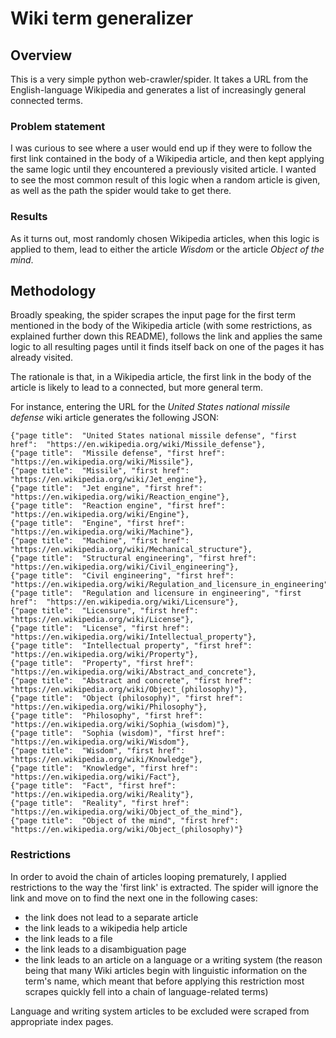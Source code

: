 # Wiki term generalizer
## Overview
This is a very simple python web-crawler/spider. It takes a URL from the English-language Wikipedia and generates a list of increasingly general connected terms. 
### Problem statement 
I was curious to see where a user would end up if they were to follow the first link contained in the body of a Wikipedia article, and then kept applying the same logic until they encountered a previously visited article. I wanted to see the most common result of this logic when a random article is given, as well as the path the spider would take to get there.

### Results
As it turns out, most randomly chosen Wikipedia articles, when this logic is applied to them, lead to either the article *Wisdom* or the article *Object of the mind*.

## Methodology
Broadly speaking, the spider scrapes the input page for the first term mentioned in the body of the Wikipedia article (with some restrictions, as explained further down this README), follows the link and applies the same logic to all resulting pages until it finds itself back on one of the pages it has already visited. 

The rationale is that, in a Wikipedia article, the first link in the body of the article is likely to lead to a connected, but more general term.

For instance, entering the URL for the *United States national missile defense* wiki article generates the following JSON:
```
{"page title":  "United States national missile defense", "first href":  "https://en.wikipedia.org/wiki/Missile_defense"},
{"page title":  "Missile defense", "first href":  "https://en.wikipedia.org/wiki/Missile"},
{"page title":  "Missile", "first href":  "https://en.wikipedia.org/wiki/Jet_engine"},
{"page title":  "Jet engine", "first href":  "https://en.wikipedia.org/wiki/Reaction_engine"},
{"page title":  "Reaction engine", "first href":  "https://en.wikipedia.org/wiki/Engine"},
{"page title":  "Engine", "first href":  "https://en.wikipedia.org/wiki/Machine"},
{"page title":  "Machine", "first href":  "https://en.wikipedia.org/wiki/Mechanical_structure"},
{"page title":  "Structural engineering", "first href":  "https://en.wikipedia.org/wiki/Civil_engineering"},
{"page title":  "Civil engineering", "first href":  "https://en.wikipedia.org/wiki/Regulation_and_licensure_in_engineering"},
{"page title":  "Regulation and licensure in engineering", "first href":  "https://en.wikipedia.org/wiki/Licensure"},
{"page title":  "Licensure", "first href":  "https://en.wikipedia.org/wiki/License"},
{"page title":  "License", "first href":  "https://en.wikipedia.org/wiki/Intellectual_property"},
{"page title":  "Intellectual property", "first href":  "https://en.wikipedia.org/wiki/Property"},
{"page title":  "Property", "first href":  "https://en.wikipedia.org/wiki/Abstract_and_concrete"},
{"page title":  "Abstract and concrete", "first href":  "https://en.wikipedia.org/wiki/Object_(philosophy)"},
{"page title":  "Object (philosophy)", "first href":  "https://en.wikipedia.org/wiki/Philosophy"},
{"page title":  "Philosophy", "first href":  "https://en.wikipedia.org/wiki/Sophia_(wisdom)"},
{"page title":  "Sophia (wisdom)", "first href":  "https://en.wikipedia.org/wiki/Wisdom"},
{"page title":  "Wisdom", "first href":  "https://en.wikipedia.org/wiki/Knowledge"},
{"page title":  "Knowledge", "first href":  "https://en.wikipedia.org/wiki/Fact"},
{"page title":  "Fact", "first href":  "https://en.wikipedia.org/wiki/Reality"},
{"page title":  "Reality", "first href":  "https://en.wikipedia.org/wiki/Object_of_the_mind"},
{"page title":  "Object of the mind", "first href":  "https://en.wikipedia.org/wiki/Object_(philosophy)"}
```

### Restrictions

In order to avoid the chain of articles looping prematurely, I applied restrictions to the way the 'first link' is extracted. The spider will ignore the link and move on to find the next one in the following cases:

- the link does not lead to a separate article
- the link leads to a wikipedia help article
- the link leads to a file
- the link leads to a disambiguation page
- the link leads to an article on a language or a writing system (the reason being that many Wiki articles begin with linguistic information on the term's name, which meant that before applying this restriction most scrapes quickly fell into a chain of language-related terms)

Language and writing system articles to be excluded were scraped from appropriate index pages.
